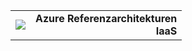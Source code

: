 <table style="width:100%">
<tr>
<td>
<img src="./media/guidance-pnp-include/pnp-logo.png"/>
</td>
<td style="text-align:right"><b>Azure Referenzarchitekturen<br/>IaaS</b></td>
</tr>
</table>
